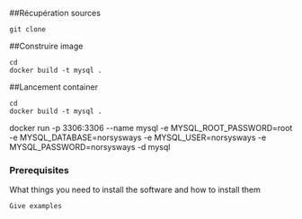 ##Récupération sources
```  
git clone 
```  



##Construire image
```  
cd 
docker build -t mysql .
```  

##Lancement container
```  
cd 
docker build -t mysql .
```  

docker run -p 3306:3306 --name mysql -e MYSQL_ROOT_PASSWORD=root -e MYSQL_DATABASE=norsysways -e MYSQL_USER=norsysways -e MYSQL_PASSWORD=norsysways -d mysql

### Prerequisites

What things you need to install the software and how to install them

```
Give examples
```


